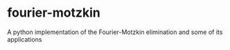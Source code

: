 # fourier-motzkin
A python implementation of the Fourier-Motzkin elimination and some of its applications
